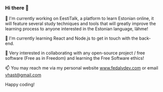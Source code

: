 ### Hi there 👋

🔭 I'm currently working on EestiTalk, a platform to learn Estonian online, it will feature several study techniques and tools that will greatly improve the learning process to anyone interested in the Estonian language, lähme!

🌱 I'm currently learning React and Node.js to get in touch with the back-end.

🤔 Very interested in collaborating with any open-source project / free software (Free as in Freedom) and learning the Free Software ethics!

📫 You may reach me via my personal website www.fedalvdev.com or email vhast@gmail.com

Happy coding!

<!--
**vHast/vHast** is a ✨ _special_ ✨ repository because its `README.md` (this file) appears on your GitHub profile.

Here are some ideas to get you started:

- 🔭 I’m currently working on ...
- 🌱 I’m currently learning ...
- 👯 I’m looking to collaborate on ...
- 🤔 I’m looking for help with ...
- 💬 Ask me about ...
- 📫 How to reach me: ...
- 😄 Pronouns: ...
- ⚡ Fun fact: ...
-->
